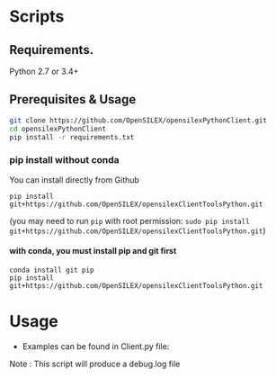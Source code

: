 # Scripts
## Requirements.

Python 2.7 or 3.4+

## Prerequisites & Usage

```sh
git clone https://github.com/OpenSILEX/opensilexPythonClient.git
cd opensilexPythonClient
pip install -r requirements.txt
```
### pip install without conda

You can install directly from Github

```shy
pip install git+https://github.com/OpenSILEX/opensilexClientToolsPython.git
```
(you may need to run `pip` with root permission: `sudo pip install git+https://github.com/OpenSILEX/opensilexClientToolsPython.git`)

#### with conda, you must install pip and git first

```
conda install git pip
pip install git+https://github.com/OpenSILEX/opensilexClientToolsPython.git
```

# Usage
 
* Examples can be found in Client.py file:

Note : This script will produce a debug.log file